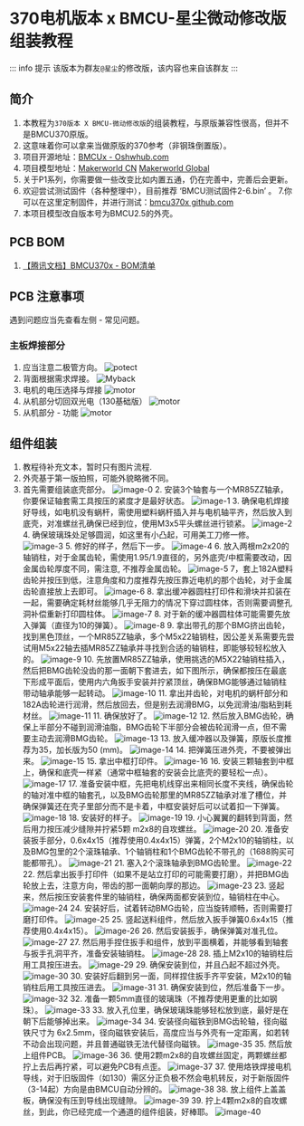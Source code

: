 # 370电机版本 x BMCU-星尘微动修改版 组装教程

::: info 提示
该版本为群友`@星尘`的修改版，该内容也来自该群友
:::

## 简介
1. 本教程为`370版本 X BMCU-微动修改版`的组装教程，与原版兼容性很高，但并不是BMCU370原版。
2. 这意味着你可以拿来当做原版的370参考（非钢珠倒置版）。
3. 项目开源地址：[BMCUx - Oshwhub.com](https://oshwhub.com/xingcc1/bmcu-370x)
4. 项目模型地址：[Makerworld CN](https://makerworld.com.cn/zh/models/1000993-bmcu-370-tie-pian-wei-dong-bo-li-zhu-hong-fa-yuan#profileId-1026446) [Makerworld Global](https://makerworld.com/zh/models/1175070-bmcu-370-surface-mount-microswitch-glass-bead-trig#profileId-1184075)
5. 关于P1系列，你需要做一些改变比如内置五通，仍在完善中，完善后会更新。
6. 欢迎尝试测试固件（各种整理中），目前推荐 ‘BMCU测试固件2-6.bin’ 。
7.你可以在这里定制固件，并进行测试：[bmcu370x  github.com](https://github.com/Xing-C/BMCU370x)
8. 本项目模型改自版本号为BMCU2.5的外壳。

## PCB BOM 
1. [【腾讯文档】BMCU370x - BOM清单](https://docs.qq.com/sheet/DTXJPYXVjVXpnY0F3?tab=000001)
## PCB 注意事项
 遇到问题应当先查看左侧 - 常见问题。
### 主板焊接部分
1. 应当注意二极管方向。
![potect](./assets/build-370x/pcb/potect.jpg)
2. 背面根据需求焊接。
![Myback](./assets/build-370x/pcb/Myback.png)
3. 电机的电压选择与焊接
![motor](./assets/build-370x/pcb/motor.png)
4. 从机部分切回双光电（130基础版）
![motor](./assets/build-370x/pcb/light.jpg)
4. 从机部分 - 功能
![motor](./assets/build-370x/pcb/light_1.jpg)

## 组件组装
1. 教程待补充文本，暂时只有图片流程.
1. 外壳基于第一版拍照，可能外貌略微不同。
1. 首先需要组装底壳部分。
    ![image-0](./assets/build-370x/0.jpg)
    2. 安装3个轴套与一个MR85ZZ轴承，你要保证轴套需工具按压的紧度才是最好状态。
    ![image-1](./assets/build-370x/1.jpg)
    3. 确保电机焊接好导线，如电机没有蜗杆，需使用塑料蜗杆插入并与电机轴平齐，然后放入到底壳，对准螺丝孔确保已经到位，使用M3x5平头螺丝进行锁紧。
    ![image-2](./assets/build-370x/2.jpg)
    4. 确保玻璃珠处足够圆润，如这里有小凸起，可用美工刀修一修。
    ![image-3](./assets/build-370x/2.1-new.jpg)
    5. 修好的样子，然后下一步。
    ![image-4](./assets/build-370x/2.2-new.jpg)
    6. 放入两根m2x20的轴销柱，对于金属齿轮，需使用1.95/1.9直径的，另外底壳/中框需要改动，因金属齿轮厚度不同，需注意, 不推荐金属齿轮。
    ![image-5](./assets/build-370x/3.jpg)
    7，套上182A塑料齿轮并按压到低，注意角度和力度推荐先按压靠近电机的那个齿轮，对于金属齿轮直接放上去即可。
    ![image-6](./assets/build-370x/4.jpg)
    8. 拿出缓冲器圆柱打印件和滑块并扣装在一起，需要确定耗材丝能够几乎无阻力的情况下穿过圆柱体，否则需要调整孔洞补偿重新打印圆柱体。
    ![image-7](./assets/build-370x/5.jpg)
    8. 对于新的缓冲器圆柱体可能需要先放入弹簧（直径为10的弹簧）。
    ![image-8](./assets/build-370x/5-new.jpg)
    9. 拿出带孔的那个BMG挤出齿轮，找到黑色顶丝，一个MR85ZZ轴承，多个M5x22轴销柱，因公差关系需要先尝试用M5x22轴去插MR85ZZ轴承并寻找到合适的轴销柱，即能够较轻松放入的。
    ![image-9](./assets/build-370x/6.jpg)
    10. 先放置MR85ZZ轴承，使用挑选的M5X22轴销柱插入，然后把BMG齿轮没齿的那一面朝下套进去，如下图所示，确保都按压在最底下形成平面后，使用内六角扳手安装并拧紧顶丝，确保BMG能够通过轴销柱带动轴承能够一起转动。
    ![image-10](./assets/build-370x/7.jpg)
    11. 拿出并齿轮，对电机的蜗杆部分和182A齿轮进行润滑，然后放回去，但是别去润滑BMG，以免润滑油/脂粘到耗材丝。
    ![image-11](./assets/build-370x/8.jpg)
    11. 确保放好了。
    ![image-12](./assets/build-370x/9.jpg)
    12. 然后放入BMG齿轮，确保上半部分不碰到润滑油脂，BMG齿轮下半部分会被齿轮润滑一点，但不需要主动去润滑BMG齿轮。
    ![image-13](./assets/build-370x/10.jpg)
    13. 放入缓冲器以及弹簧，原版长度推荐为35，加长版为50 (mm)。
    ![image-14](./assets/build-370x/11.jpg)
    14. 把弹簧压进外壳，不要被弹出来。
    ![image-15](./assets/build-370x/12.jpg)
    15. 拿出中框打印件。
    ![image-16](./assets/build-370x/13.jpg)
    16. 安装三颗轴套到中框上，确保和底壳一样紧（通常中框轴套的安装会比底壳的要轻松一点）。
    ![image-17](./assets/build-370x/14.jpg)
    17. 准备安装中框，先把电机线穿出来相同长度不夹线，确保齿轮的轴对准中框的轴套孔，以及BMG齿轮那里的MR85ZZ轴承对准了槽位，并确保弹簧还在壳子里部分而不是卡着，中框安装好后可以试着扣一下弹簧。
    ![image-18](./assets/build-370x/15.jpg)
    18. 安装好的样子。
    ![image-19](./assets/build-370x/15.1.jpg)
    19. 小心翼翼的翻转到背面，然后用力按压减少缝隙并拧紧5颗 m2x8的自攻螺丝。
    ![image-20](./assets/build-370x/16.jpg)
    20. 准备安装扳手部分，0.6x4x15（推荐使用0.4x4x15）弹簧，2个M2x10的轴销柱，以及BMG包里的2个滚珠轴承、1个轴销柱和1个BMG齿轮不带孔的（1688购买可能都带孔）。
    ![image-21](./assets/build-370x/17.jpg)
    21. 塞入2个滚珠轴承到BMG齿轮里。
    ![image-22](./assets/build-370x/18.jpg)
    22. 然后拿出扳手打印件（如果不是站立打印的可能需要打磨），并把BMG齿轮放上去，注意方向，带齿的那一面朝向厚的那边。
    ![image-23](./assets/build-370x/19.jpg)
    23. 竖起来，然后按压安装套件里的轴销柱，确保两面都安装到位，轴销柱在中心。
    ![image-24](./assets/build-370x/20.jpg)
    24. 安装好后，试着转动BMG齿轮，应当旋转顺畅，否则需要打磨打印件。
    ![image-25](./assets/build-370x/21.jpg)
    25. 竖起送料组件，然后放入扳手弹簧0.6x4x15（推荐使用0.4x4x15）。
    ![image-26](./assets/build-370x/22.jpg)
    26. 然后安装扳手，确保弹簧对准孔位。
    ![image-27](./assets/build-370x/23.jpg)
    27. 然后用手捏住扳手和组件，放到平面横着，并能够看到轴套与扳手孔洞平齐，准备安装轴销柱。
    ![image-28](./assets/build-370x/24.jpg)
    28. 插上M2x10的轴销柱后用工具按压进去。
    ![image-29](./assets/build-370x/25.jpg)
    29. 确保安装到位，并且凸起不超过外壳。
    ![image-30](./assets/build-370x/26.jpg)
    30. 安装好后翻到另一面，同样捏住扳手齐平安装，M2x10的轴销柱后用工具按压进去。
    ![image-31](./assets/build-370x/27.jpg)
    31. 确保安装到位，然后准备下一步。
    ![image-32](./assets/build-370x/27.1.jpg)
    32. 准备一颗5mm直径的玻璃珠（不推荐使用更重的比如钢珠）。
    ![image-33](./assets/build-370x/28.jpg)
    33. 放入孔位里，确保玻璃珠能够轻松放到底，最好是在朝下后能够掉出来。
    ![image-34](./assets/build-370x/29.jpg)
    34. 安装径向磁铁到BMG齿轮轴，径向磁铁尺寸为 6x2.5mm，径向磁铁安装后，高度应当与外壳有一定距离，如若转不动会出现问题，并且普通磁铁无法代替径向磁铁。
    ![image-35](./assets/build-370x/30.jpg)
    35. 然后放上组件PCB。
    ![image-36](./assets/build-370x/31.jpg)
    36. 使用2颗m2x8的自攻螺丝固定，两颗螺丝都拧上去后再拧紧，可以避免PCB有点歪。
    ![image-37](./assets/build-370x/32.jpg)
    37. 使用烙铁焊接电机导线，对于旧版固件（如130）需区分正负极不然会电机转反，对于新版固件（3-14起）方向是由BMCU自动分辨的。
    ![image-38](./assets/build-370x/33.jpg)
    38. 放上组件上盖盖板，确保没有压到导线出现缝隙。
    ![image-39](./assets/build-370x/34.jpg)
    39. 拧上4颗m2x8的自攻螺丝，到此，你已经完成一个通道的组件组装，好棒耶。
    ![image-40](./assets/build-370x/35.jpg)
